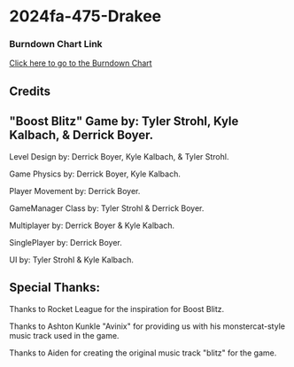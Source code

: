 # 2024fa-475-Drakee

### Burndown Chart Link
[Click here to go to the Burndown Chart](https://docs.google.com/spreadsheets/d/1FVmgFHzBBEdOZSPVXW9Ml7P6YkJtKd7s3boH3c0g9_E/edit?usp=sharing)


Credits
--------------------
"Boost Blitz" Game by: Tyler Strohl, Kyle Kalbach, & Derrick Boyer.
-------------------------------------------------------------------

Level Design by: Derrick Boyer, Kyle Kalbach, & Tyler Strohl.

Game Physics by: Derrick Boyer, Kyle Kalbach.

Player Movement by: Derrick Boyer.

GameManager Class by: Tyler Strohl & Derrick Boyer.

Multiplayer by: Derrick Boyer & Kyle Kalbach.

SinglePlayer by: Derrick Boyer.

UI by: Tyler Strohl & Kyle Kalbach.

Special Thanks:
---------------
Thanks to Rocket League for the inspiration for Boost Blitz.

Thanks to Ashton Kunkle "Avinix" for providing us with his monstercat-style music track used in the game.

Thanks to Aiden for creating the original music track "blitz" for the game.
